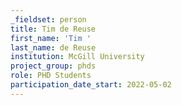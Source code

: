 ```yaml
---
_fieldset: person
title: Tim de Reuse
first_name: 'Tim '
last_name: de Reuse
institution: McGill University
project_group: phds
role: PHD Students
participation_date_start: 2022-05-02
---
```

